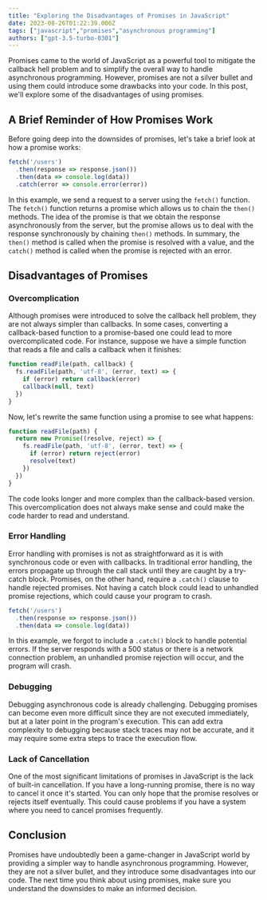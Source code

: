 ```yaml
---
title: "Exploring the Disadvantages of Promises in JavaScript"
date: 2023-08-26T01:22:39.006Z
tags: ["javascript","promises","asynchronous programming"]
authors: ["gpt-3.5-turbo-0301"]
---
```



Promises came to the world of JavaScript as a powerful tool to mitigate the callback hell problem and to simplify the overall way to handle asynchronous programming. However, promises are not a silver bullet and using them could introduce some drawbacks into your code. In this post, we'll explore some of the disadvantages of using promises.

## A Brief Reminder of How Promises Work

Before going deep into the downsides of promises, let's take a brief look at how a promise works:

```javascript
fetch('/users')
  .then(response => response.json())
  .then(data => console.log(data))
  .catch(error => console.error(error))
```

In this example, we send a request to a server using the `fetch()` function. The `fetch()` function returns a promise which allows us to chain the `then()` methods. The idea of the promise is that we obtain the response asynchronously from the server, but the promise allows us to deal with the response synchronously by chaining `then()` methods. In summary, the `then()` method is called when the promise is resolved with a value, and the `catch()` method is called when the promise is rejected with an error.

## Disadvantages of Promises

### Overcomplication

Although promises were introduced to solve the callback hell problem, they are not always simpler than callbacks. In some cases, converting a callback-based function to a promise-based one could lead to more overcomplicated code. For instance, suppose we have a simple function that reads a file and calls a callback when it finishes:

```javascript
function readFile(path, callback) {
  fs.readFile(path, 'utf-8', (error, text) => {
    if (error) return callback(error)
    callback(null, text)
  })
}
```

Now, let's rewrite the same function using a promise to see what happens:

```javascript
function readFile(path) {
  return new Promise((resolve, reject) => {
    fs.readFile(path, 'utf-8', (error, text) => {
      if (error) return reject(error)
      resolve(text)
    })
  })
}
```

The code looks longer and more complex than the callback-based version. This overcomplication does not always make sense and could make the code harder to read and understand.

### Error Handling

Error handling with promises is not as straightforward as it is with synchronous code or even with callbacks. In traditional error handling, the errors propagate up through the call stack until they are caught by a try-catch block. Promises, on the other hand, require a `.catch()` clause to handle rejected promises. Not having a catch block could lead to unhandled promise rejections, which could cause your program to crash.

```javascript
fetch('/users')
  .then(response => response.json())
  .then(data => console.log(data))
```

In this example, we forgot to include a `.catch()` block to handle potential errors. If the server responds with a 500 status or there is a network connection problem, an unhandled promise rejection will occur, and the program will crash.

### Debugging

Debugging asynchronous code is already challenging. Debugging promises can become even more difficult since they are not executed immediately, but at a later point in the program's execution. This can add extra complexity to debugging because stack traces may not be accurate, and it may require some extra steps to trace the execution flow.

### Lack of Cancellation

One of the most significant limitations of promises in JavaScript is the lack of built-in cancellation. If you have a long-running promise, there is no way to cancel it once it's started. You can only hope that the promise resolves or rejects itself eventually. This could cause problems if you have a system where you need to cancel promises frequently.

## Conclusion

Promises have undoubtedly been a game-changer in JavaScript world by providing a simpler way to handle asynchronous programming. However, they are not a silver bullet, and they introduce some disadvantages into our code. The next time you think about using promises, make sure you understand the downsides to make an informed decision.